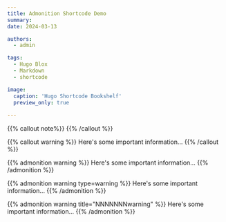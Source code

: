```yaml
---
title: Admonition Shortcode Demo
summary: 
date: 2024-03-13

authors:
  - admin

tags:
  - Hugo Blox
  - Markdown
  - shortcode

image:
  caption: 'Hugo Shortcode Bookshelf'
  preview_only: true
  
--- 
```



{{% callout note%}}
{{% /callout %}}

{{% callout warning %}}
Here's some important information...
{{% /callout %}}


{{% admonition warning %}}
Here's some important information...
{{% /admonition %}}


{{% admonition warning type=warning %}}
Here's some important information...
{{% /admonition %}}

{{% admonition warning title="NNNNNNNwarning" %}}
Here's some important information...
{{% /admonition %}}